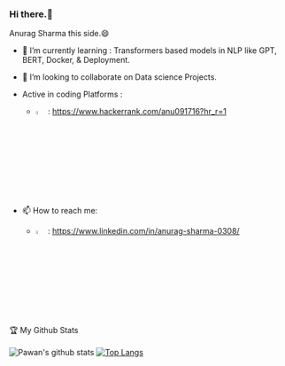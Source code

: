 ### Hi there.:wave: 
Anurag Sharma this side.:smile:

- 🌱 I’m currently learning : Transformers based models in NLP like GPT, BERT, Docker, & Deployment.
- 👯 I’m looking to collaborate on Data science Projects.


- Active in coding Platforms : 
   - <img src="https://repository-images.githubusercontent.com/231893793/cec60480-04a9-11eb-80c4-df7359d94047" width=4% height=4%>  : https://www.hackerrank.com/anu091716?hr_r=1
   
- 📫 How to reach me: 
   - <img src="https://media-exp1.licdn.com/dms/image/C4D0BAQGyOWvr4W0Pow/company-logo_200_200/0?e=2159024400&v=beta&t=itrwplyUUwPAVxqxN8THySQds9p401UaOtZIurSBVnA" width=4% height=4%>   : https://www.linkedin.com/in/anurag-sharma-0308/ 
   

:trophy: My Github Stats<br><br>
![Pawan's github stats](https://github-readme-stats.vercel.app/api?username=anurag0308&show_icons=true&theme=tokyonight)
[![Top Langs](https://github-readme-stats.vercel.app/api/top-langs/?username=anurag0308&theme=tokyonight)](https://github.com/anuraghazra/github-readme-stats)
